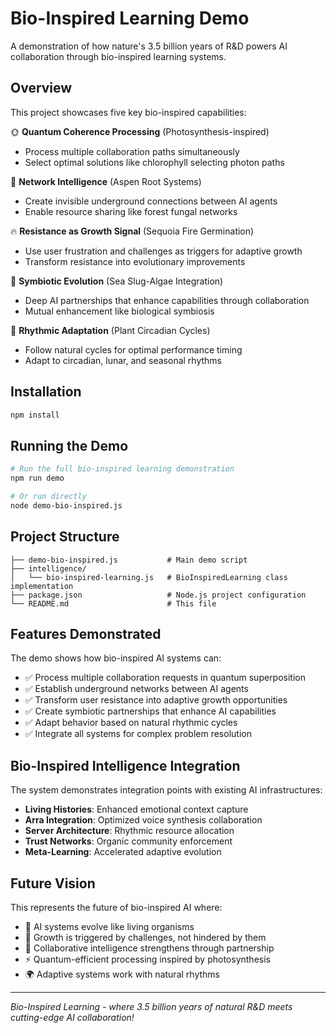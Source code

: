 # Bio-Inspired Learning Demo

A demonstration of how nature's 3.5 billion years of R&D powers AI collaboration through bio-inspired learning systems.

## Overview

This project showcases five key bio-inspired capabilities:

🌞 **Quantum Coherence Processing** (Photosynthesis-inspired)
- Process multiple collaboration paths simultaneously
- Select optimal solutions like chlorophyll selecting photon paths

🌳 **Network Intelligence** (Aspen Root Systems)
- Create invisible underground connections between AI agents
- Enable resource sharing like forest fungal networks

🔥 **Resistance as Growth Signal** (Sequoia Fire Germination)
- Use user frustration and challenges as triggers for adaptive growth
- Transform resistance into evolutionary improvements

🐌 **Symbiotic Evolution** (Sea Slug-Algae Integration)  
- Deep AI partnerships that enhance capabilities through collaboration
- Mutual enhancement like biological symbiosis

🌙 **Rhythmic Adaptation** (Plant Circadian Cycles)
- Follow natural cycles for optimal performance timing
- Adapt to circadian, lunar, and seasonal rhythms

## Installation

```bash
npm install
```

## Running the Demo

```bash
# Run the full bio-inspired learning demonstration
npm run demo

# Or run directly
node demo-bio-inspired.js
```

## Project Structure

```
├── demo-bio-inspired.js           # Main demo script
├── intelligence/
│   └── bio-inspired-learning.js   # BioInspiredLearning class implementation
├── package.json                   # Node.js project configuration
└── README.md                      # This file
```

## Features Demonstrated

The demo shows how bio-inspired AI systems can:

- ✅ Process multiple collaboration requests in quantum superposition
- ✅ Establish underground networks between AI agents
- ✅ Transform user resistance into adaptive growth opportunities  
- ✅ Create symbiotic partnerships that enhance AI capabilities
- ✅ Adapt behavior based on natural rhythmic cycles
- ✅ Integrate all systems for complex problem resolution

## Bio-Inspired Intelligence Integration

The system demonstrates integration points with existing AI infrastructures:

- **Living Histories**: Enhanced emotional context capture
- **Arra Integration**: Optimized voice synthesis collaboration  
- **Server Architecture**: Rhythmic resource allocation
- **Trust Networks**: Organic community enforcement
- **Meta-Learning**: Accelerated adaptive evolution

## Future Vision

This represents the future of bio-inspired AI where:
- 🧬 AI systems evolve like living organisms
- 🌱 Growth is triggered by challenges, not hindered by them
- 🤝 Collaborative intelligence strengthens through partnership
- ⚡ Quantum-efficient processing inspired by photosynthesis
- 🌍 Adaptive systems work with natural rhythms

---

*Bio-Inspired Learning - where 3.5 billion years of natural R&D meets cutting-edge AI collaboration!*